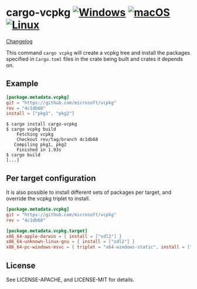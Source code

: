 # cargo-vcpkg [![Windows](https://github.com/mcgoo/vcpkg-rs/workflows/Windows/badge.svg?branch=master)](https://github.com/mcgoo/vcpkg-rs/actions?query=workflow%3AWindows) [![macOS](https://github.com/mcgoo/vcpkg-rs/workflows/macOS/badge.svg?branch=master)](https://github.com/mcgoo/vcpkg-rs/actions?query=workflow%3AmacOS) [![Linux](https://github.com/mcgoo/vcpkg-rs/workflows/Linux/badge.svg?branch=master)](https://github.com/mcgoo/vcpkg-rs/actions?query=workflow%3ALinux)

[Changelog](https://github.com/mcgoo/vcpkg-rs/blob/master/cargo-vcpkg/CHANGELOG.md)

This command `cargo vcpkg` will create a vcpkg tree and install the packages specified in `Cargo.toml` files in the crate being built and crates it depends on.

## Example

```toml
[package.metadata.vcpkg]
git = "https://github.com/microsoft/vcpkg"
rev = "4c1db68"
install = ["pkg1", "pkg2"]
```

```
$ cargo install cargo-vcpkg
$ cargo vcpkg build
    Fetching vcpkg
    Checkout rev/tag/branch 4c1db68
   Compiling pkg1, pkg2
    Finished in 1.93s
$ cargo build
[...]
```

## Per target configuration

It is also possible to install different sets of packages per target, and override the vcpkg triplet to install.

```toml
[package.metadata.vcpkg]
git = "https://github.com/microsoft/vcpkg"
rev = "4c1db68"

[package.metadata.vcpkg.target]
x86_64-apple-darwin = { install = ["sdl2"] }
x86_64-unknown-linux-gnu = { install = ["sdl2"] }
x86_64-pc-windows-msvc = { triplet = "x64-windows-static", install = ["sdl2"] }
```

## License

See LICENSE-APACHE, and LICENSE-MIT for details.
